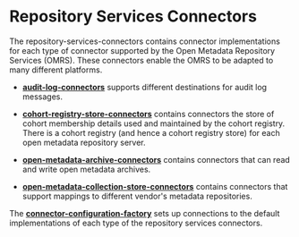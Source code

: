 <!-- SPDX-License-Identifier: Apache-2.0 -->
  
# Repository Services Connectors

The repository-services-connectors contains connector implementations for
each type of connector supported by the Open Metadata Repository Services (OMRS).
These connectors enable the OMRS to be adapted to many different platforms.

* **[audit-log-connectors](audit-log-connectors)** supports different destinations for 
audit log messages.

* **[cohort-registry-store-connectors](cohort-registry-store-connectors)** contains connectors the store of
cohort membership details used and maintained by the cohort registry.
There is a cohort registry (and hence a cohort registry store)
for each open metadata repository server.

* **[open-metadata-archive-connectors](open-metadata-archive-connectors)** contains connectors that can
read and write open metadata archives.

* **[open-metadata-collection-store-connectors](open-metadata-collection-store-connectors)** contains connectors that
support mappings to different vendor's metadata repositories.

The **[connector-configuration-factory](../connector-configuration-factory)** sets
up connections to the default implementations
of each type of the repository services connectors.